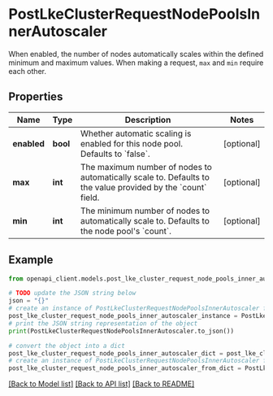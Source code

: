 # PostLkeClusterRequestNodePoolsInnerAutoscaler

When enabled, the number of nodes automatically scales within the defined minimum and maximum values. When making a request, `max` and `min` require each other.

## Properties

Name | Type | Description | Notes
------------ | ------------- | ------------- | -------------
**enabled** | **bool** | Whether automatic scaling is enabled for this node pool. Defaults to &#x60;false&#x60;. | [optional] 
**max** | **int** | The maximum number of nodes to automatically scale to. Defaults to the value provided by the &#x60;count&#x60; field. | [optional] 
**min** | **int** | The minimum number of nodes to automatically scale to. Defaults to the node pool&#39;s &#x60;count&#x60;. | [optional] 

## Example

```python
from openapi_client.models.post_lke_cluster_request_node_pools_inner_autoscaler import PostLkeClusterRequestNodePoolsInnerAutoscaler

# TODO update the JSON string below
json = "{}"
# create an instance of PostLkeClusterRequestNodePoolsInnerAutoscaler from a JSON string
post_lke_cluster_request_node_pools_inner_autoscaler_instance = PostLkeClusterRequestNodePoolsInnerAutoscaler.from_json(json)
# print the JSON string representation of the object
print(PostLkeClusterRequestNodePoolsInnerAutoscaler.to_json())

# convert the object into a dict
post_lke_cluster_request_node_pools_inner_autoscaler_dict = post_lke_cluster_request_node_pools_inner_autoscaler_instance.to_dict()
# create an instance of PostLkeClusterRequestNodePoolsInnerAutoscaler from a dict
post_lke_cluster_request_node_pools_inner_autoscaler_from_dict = PostLkeClusterRequestNodePoolsInnerAutoscaler.from_dict(post_lke_cluster_request_node_pools_inner_autoscaler_dict)
```
[[Back to Model list]](../README.md#documentation-for-models) [[Back to API list]](../README.md#documentation-for-api-endpoints) [[Back to README]](../README.md)



